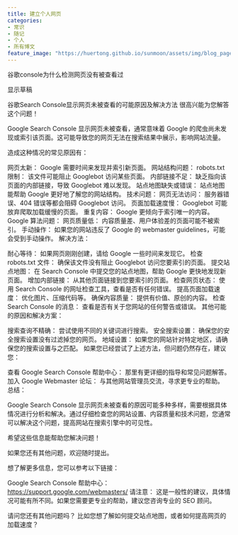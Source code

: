 ```yaml
---
title: 建立个人网页
categories:
- 常识
- 随记
- 个人
- 所有博文
feature_image: "https://huertong.github.io/sunmoon/assets/img/blog_page_top_pic.png"
---
```


谷歌console为什么检测网页没有被查看过



显示草稿


谷歌Search Console显示网页未被查看的可能原因及解决方法
很高兴能为您解答这个问题！

Google Search Console 显示网页未被查看，通常意味着 Google 的爬虫尚未发现或索引该页面。这可能导致您的网页无法在搜索结果中展示，影响网站流量。

造成这种情况的常见原因有：

网页太新： Google 需要时间来发现并索引新页面。
网站结构问题：
robots.txt 限制： 该文件可能阻止 Googlebot 访问某些页面。
内部链接不足： 缺乏指向该页面的内部链接，导致 Googlebot 难以发现。
站点地图缺失或错误： 站点地图能帮助 Google 更好地了解您的网站结构。
技术问题：
网页无法访问： 服务器错误、404 错误等都会阻碍 Googlebot 访问。
页面加载速度慢： Googlebot 可能放弃爬取加载缓慢的页面。
重复内容： Google 更倾向于索引唯一的内容。
Google 算法问题：
网页质量低： 内容质量差、用户体验差的页面可能不被索引。
手动操作： 如果您的网站违反了 Google 的 webmaster guidelines，可能会受到手动操作。
解决方法：

耐心等待： 如果网页刚刚创建，请给 Google 一些时间来发现它。
检查 robots.txt 文件： 确保该文件没有阻止 Googlebot 访问您要索引的页面。
提交站点地图： 在 Search Console 中提交您的站点地图，帮助 Google 更快地发现新页面。
增加内部链接： 从其他页面链接到您要索引的页面。
检查网页状态： 使用 Search Console 的网址检查工具，查看是否有任何错误。
提高页面加载速度： 优化图片、压缩代码等。
确保内容质量： 提供有价值、原创的内容。
检查 Search Console 的消息： 查看是否有关于您网站的任何警告或错误。
其他可能的原因和解决方案：

搜索查询不精确： 尝试使用不同的关键词进行搜索。
安全搜索设置： 确保您的安全搜索设置没有过滤掉您的网页。
地域设置： 如果您的网站针对特定地区，请确保您的搜索设置与之匹配。
如果您已经尝试了上述方法，但问题仍然存在，建议您：

查看 Google Search Console 帮助中心： 那里有更详细的指导和常见问题解答。
加入 Google Webmaster 论坛： 与其他网站管理员交流，寻求更专业的帮助。
总结：

Google Search Console 显示网页未被查看的原因可能多种多样，需要根据具体情况进行分析和解决。通过仔细检查您的网站设置、内容质量和技术问题，您通常可以解决这个问题，提高网站在搜索引擎中的可见性。

希望这些信息能帮助您解决问题！

如果您还有其他问题，欢迎随时提出。

想了解更多信息，您可以参考以下链接：

Google Search Console 帮助中心： https://support.google.com/webmasters/
请注意： 这是一般性的建议，具体情况可能有所不同。如果您需要更专业的帮助，建议您咨询专业的 SEO 顾问。

请问您还有其他问题吗？ 比如您想了解如何提交站点地图，或者如何提高网页的加载速度？
